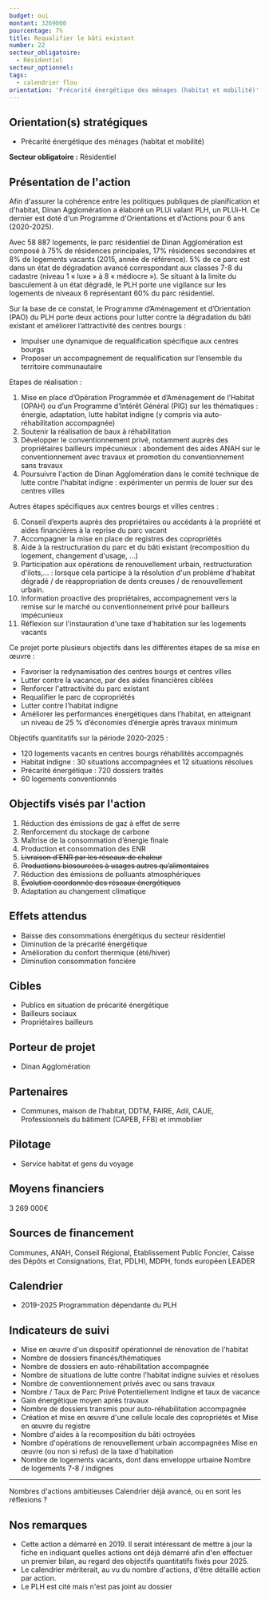 ```yaml
---
budget: oui
montant: 3269000
pourcentage: 7%
title: Requalifier le bâti existant
number: 22
secteur_obligatoire:
  - Résidentiel
secteur_optionnel:
tags:
  - calendrier flou
orientation: 'Précarité énergétique des ménages (habitat et mobilité)'
---
```


## Orientation(s) stratégiques

- Précarité énergétique des ménages (habitat et mobilité)

**Secteur obligatoire :** Résidentiel

## Présentation de l'action

Afin d'assurer la cohérence entre les politiques publiques de planification et d'habitat, Dinan Agglomération a élaboré un PLUi valant PLH, un PLUi-H. Ce dernier est doté d'un Programme d'Orientations et d'Actions pour 6 ans (2020-2025).

Avec 58 887 logements, le parc résidentiel de Dinan Agglomération est composé à 75% de résidences principales, 17% résidences secondaires et 8% de logements vacants (2015, année de référence). 5% de ce parc est dans un état de dégradation avancé correspondant aux classes 7-8 du cadastre (niveau 1 « luxe » à 8 « médiocre »). Se situant à la limite du basculement à un état dégradé, le PLH porte une vigilance sur les logements de niveaux 6 représentant 60% du parc résidentiel.

Sur la base de ce constat, le Programme d’Aménagement et d’Orientation (PAO) du PLH porte deux actions pour lutter contre la dégradation du bâti existant et améliorer l’attractivité des centres bourgs :
- Impulser une dynamique de requalification spécifique aux centres bourgs
- Proposer un accompagnement de requalification sur l’ensemble du territoire communautaire

Etapes de réalisation :
1. Mise en place d’Opération Programmée et d’Aménagement de l’Habitat (OPAH) ou
d’un Programme d’Intérêt Général (PIG) sur les thématiques : énergie, adaptation,
lutte habitat indigne (y compris via auto-réhabilitation accompagnée)
2. Soutenir la réalisation de baux à réhabilitation
3. Développer le conventionnement privé, notamment auprès des propriétaires bailleurs impécunieux : abondement des aides ANAH sur le conventionnement avec travaux et promotion du conventionnement sans travaux
4. Poursuivre l'action de Dinan Agglomération dans le comité technique de lutte contre l'habitat indigne : expérimenter un permis de louer sur des centres villes

Autres étapes spécifiques aux centres bourgs et villes centres :

6. Conseil d’experts auprès des propriétaires ou accédants à la propriété et aides financières à la reprise du parc vacant
7. Accompagner la mise en place de registres des copropriétés
8. Aide à la restructuration du parc et du bâti existant (recomposition du logement,
changement d'usage, ...)
9. Participation aux opérations de renouvellement urbain, restructuration d'ilots,... : lorsque cela participe à la résolution d'un problème d'habitat dégradé / de réappropriation de dents creuses / de renouvellement urbain.
10. Information proactive des propriétaires, accompagnement vers la remise sur le marché ou conventionnement privé pour bailleurs impécunieux
11. Réflexion sur l'instauration d'une taxe d'habitation sur les logements vacants


Ce projet porte plusieurs objectifs dans les différentes étapes de sa mise en œuvre :
- Favoriser la redynamisation des centres bourgs et centres villes
- Lutter contre la vacance, par des aides financières ciblées
- Renforcer l'attractivité du parc existant
- Requalifier le parc de copropriétés
- Lutter contre l'habitat indigne
- Améliorer les performances énergétiques dans l’habitat, en atteignant un niveau de 25 % d’économies d’énergie après travaux minimum

Objectifs quantitatifs sur la période 2020-2025 :

- 120 logements vacants en centres bourgs réhabilités accompagnés
- Habitat indigne : 30 situations accompagnées et 12 situations résolues
- Précarité énergétique : 720 dossiers traités
- 60 logements conventionnés

## Objectifs visés par l'action

1. Réduction des émissions de gaz à effet de serre
2. Renforcement du stockage de carbone
3. Maîtrise de la consommation d’énergie finale
4. Production et consommation des ENR
5. ~~Livraison d’ENR par les réseaux de chaleur~~
6. ~~Productions biosourcées à usages autres qu’alimentaires~~
7. Réduction des émissions de polluants atmosphériques
8. ~~Évolution coordonnée des réseaux énergétiques~~
9. Adaptation au changement climatique

## Effets attendus

- Baisse des consommations énergétiqus du secteur résidentiel
- Diminution de la précarité énergétique
- Amélioration du confort thermique (été/hiver)
- Diminution consommation foncière

## Cibles

- Publics en situation de précarité énergétique
- Bailleurs sociaux
- Propriétaires bailleurs

## Porteur de projet

- Dinan Agglomération

## Partenaires

- Communes, maison de l’habitat, DDTM, FAIRE, Adil, CAUE, Professionnels du bâtiment (CAPEB, FFB) et immobilier

## Pilotage

- Service habitat et gens du voyage

## Moyens financiers

3 269 000€

## Sources de financement

Communes, ANAH, Conseil Régional, Etablissement Public Foncier, Caisse des Dépôts et Consignations, Etat, PDLHI, MDPH, fonds européen LEADER

## Calendrier

- 2019-2025 Programmation dépendante du PLH

## Indicateurs de suivi

- Mise en œuvre d'un dispositif opérationnel de rénovation de l'habitat
- Nombre de dossiers financés/thématiques
- Nombre de dossiers en auto-réhabilitation accompagnée
- Nombre de situations de lutte contre l'habitat indigne suivies et résolues
- Nombre de conventionnement privés avec ou sans travaux
- Nombre / Taux de Parc Privé Potentiellement Indigne et taux de vacance
- Gain énergétique moyen après travaux
- Nombre de dossiers transmis pour auto-réhabilitation accompagnée
- Création et mise en œuvre d'une cellule locale des copropriétés et Mise en œuvre du registre
- Nombre d'aides à la recomposition du bâti octroyées
- Nombre d'opérations de renouvellement urbain accompagnées Mise en œuvre (ou non si refus) de la taxe d'habitation
- Nombre de logements vacants, dont dans enveloppe urbaine Nombre de logements 7-8 / indignes

---
Nombres d'actions ambitieuses
Calendrier déjà avancé, ou en sont les réflexions ?

## Nos remarques

- Cette action a démarré en 2019. Il serait intéressant de mettre à jour la fiche en indiquant quelles actions ont déjà démarré afin d'en effectuer un premier bilan, au regard des objectifs quantitatifs fixés pour 2025.
- Le calendrier mériterait, au vu du nombre d'actions, d'être détaillé action par action.
- Le PLH est cité mais n'est pas joint au dossier
